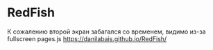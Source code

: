 # RedFish
К сожалению второй экран забагался со временем, видимо из-за fullscreen pages.js 
https://danilabais.github.io/RedFish/ 
